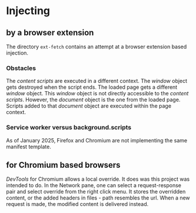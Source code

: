 # Injecting

## by a browser extension

The directory `ext-fetch` contains an attempt at a browser extension based injection. 

### Obstacles

The *content scripts* are executed in a different context. 
The *window* object gets destroyed when the script ends. 
The loaded page gets a different *window* object.
This *window* object is not directly accessible to the *content scripts*. 
However, the *document* object is the one from the loaded page. 
Scripts added to that *document* object are executed within the page context.

### Service worker versus background.scripts

As of January 2025, Firefox and Chromium are not implementing the same manifest template.  

## for Chromium based browsers

*DevTools* for Chromium allows a local override. It does was this project was intended to do.
In the Network pane, one can select a request-response pair and select override from the right click menu.
It stores the overridden content, or the added headers in files - path resembles the url. 
When a new request is made, the modified content is delivered instead.